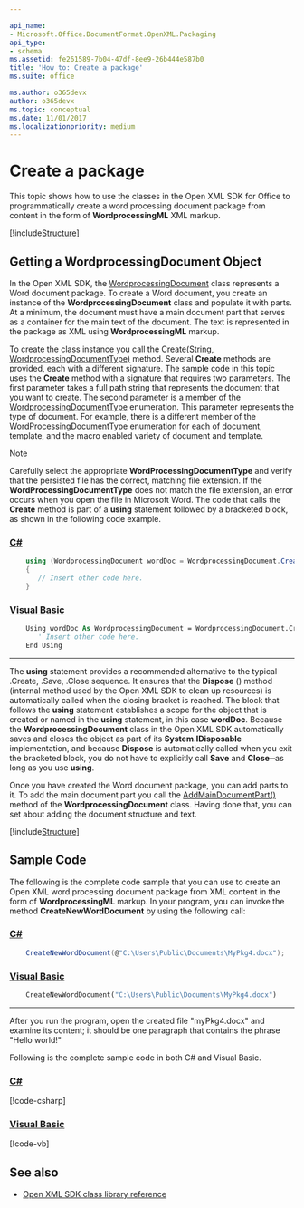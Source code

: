 ```yaml
---

api_name:
- Microsoft.Office.DocumentFormat.OpenXML.Packaging
api_type:
- schema
ms.assetid: fe261589-7b04-47df-8ee9-26b444e587b0
title: 'How to: Create a package'
ms.suite: office

ms.author: o365devx
author: o365devx
ms.topic: conceptual
ms.date: 11/01/2017
ms.localizationpriority: medium
---
```


# Create a package

This topic shows how to use the classes in the Open XML SDK for
Office to programmatically create a word processing document package
from content in the form of **WordprocessingML** XML markup.

[!include[Structure](../includes/word/packages-and-document-parts.md)]


## Getting a WordprocessingDocument Object

In the Open XML SDK, the [WordprocessingDocument](/dotnet/api/documentformat.openxml.packaging.wordprocessingdocument) class represents a Word document package. To create a Word document, you create an instance
of the **WordprocessingDocument** class and
populate it with parts. At a minimum, the document must have a main
document part that serves as a container for the main text of the
document. The text is represented in the package as XML using **WordprocessingML** markup.

To create the class instance you call the [Create(String, WordprocessingDocumentType)](/dotnet/api/documentformat.openxml.packaging.wordprocessingdocument.create)
method. Several **Create** methods are
provided, each with a different signature. The sample code in this topic
uses the **Create** method with a signature
that requires two parameters. The first parameter takes a full path
string that represents the document that you want to create. The second
parameter is a member of the [WordprocessingDocumentType](/dotnet/api/documentformat.openxml.wordprocessingdocumenttype) enumeration.
This parameter represents the type of document. For example, there is a
different member of the [WordProcessingDocumentType](/dotnet/api/documentformat.openxml.wordprocessingdocumenttype) enumeration for each
of document, template, and the macro enabled variety of document and
template.

> [!NOTE]
> Carefully select the appropriate **WordProcessingDocumentType** and verify that the persisted file has the correct, matching file extension. If the **WordProcessingDocumentType** does not match the file extension, an error occurs when you open the file in Microsoft Word. The code that calls the **Create** method is part of a **using** statement followed by a bracketed block, as shown in the following code example.

### [C#](#tab/cs-0)
```csharp
    using (WordprocessingDocument wordDoc = WordprocessingDocument.Create(document, WordprocessingDocumentType.Document))
    {
       // Insert other code here. 
    }
```

### [Visual Basic](#tab/vb-0)
```vb
    Using wordDoc As WordprocessingDocument = WordprocessingDocument.Create(document, WordprocessingDocumentType.Document)
       ' Insert other code here. 
    End Using
```
***


The **using** statement provides a recommended
alternative to the typical .Create, .Save, .Close sequence. It ensures
that the **Dispose** () method (internal method
used by the Open XML SDK to clean up resources) is automatically called
when the closing bracket is reached. The block that follows the **using** statement establishes a scope for the
object that is created or named in the **using** statement, in this case **wordDoc**. Because the **WordprocessingDocument** class in the Open XML SDK
automatically saves and closes the object as part of its **System.IDisposable** implementation, and because
**Dispose** is automatically called when you exit the bracketed block, you do not have to explicitly call **Save** and **Close**─as
long as you use **using**.

Once you have created the Word document package, you can add parts to
it. To add the main document part you call the [AddMainDocumentPart()](/dotnet/api/documentformat.openxml.packaging.wordprocessingdocument.addmaindocumentpart) method of the **WordprocessingDocument** class. Having done that,
you can set about adding the document structure and text.

[!include[Structure](../includes/word/structure.md)]

## Sample Code

The following is the complete code sample that you can use to create an
Open XML word processing document package from XML content in the form
of **WordprocessingML** markup. In your
program, you can invoke the method **CreateNewWordDocument** by using the following
call:

### [C#](#tab/cs-1)
```csharp
    CreateNewWordDocument(@"C:\Users\Public\Documents\MyPkg4.docx");
```

### [Visual Basic](#tab/vb-1)
```vb
    CreateNewWordDocument("C:\Users\Public\Documents\MyPkg4.docx")
```
***


After you run the program, open the created file "myPkg4.docx" and
examine its content; it should be one paragraph that contains the phrase
"Hello world!"

Following is the complete sample code in both C\# and Visual Basic.

### [C#](#tab/cs)
[!code-csharp[](../../samples/word/create_a_package/cs/Program.cs)]

### [Visual Basic](#tab/vb)
[!code-vb[](../../samples/word/create_a_package/vb/Program.vb)]

## See also



- [Open XML SDK class library reference](/office/open-xml/open-xml-sdk)




